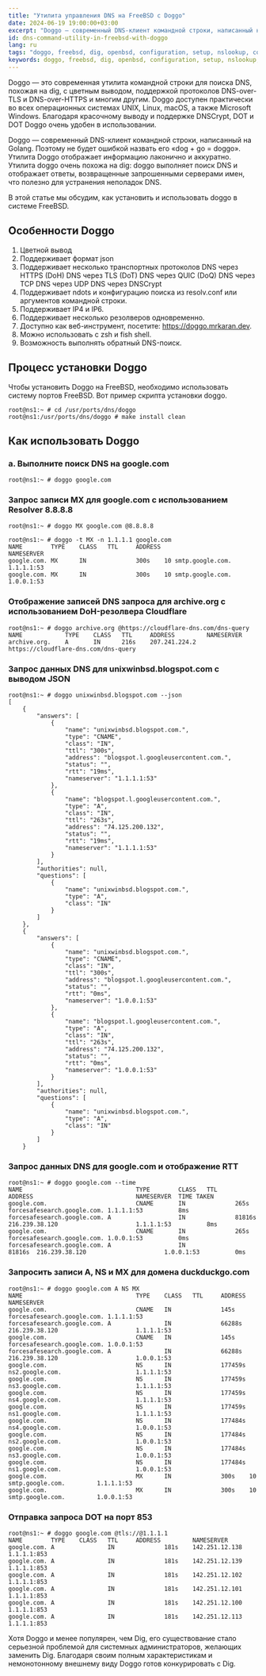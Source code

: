 ```yaml
---
title: "Утилита управления DNS на FreeBSD с Doggo"
date: 2024-06-19 19:00:00+03:00
excerpt: "Doggo — современный DNS-клиент командной строки, написанный на Golang. Поэтому не будет ошибкой назвать его «dog + go = doggo»."
id: dns-command-utility-in-freebsd-with-doggo
lang: ru
tags: "doggo, freebsd, dig, openbsd, configuration, setup, nslookup, command"
keywords: doggo, freebsd, dig, openbsd, configuration, setup, nslookup, command
---
```


Doggo — это современная утилита командной строки для поиска DNS, похожая на dig, с цветным выводом, поддержкой протоколов DNS-over-TLS и DNS-over-HTTPS и многим другим. Doggo доступен практически во всех операционных системах UNIX, Linux, macOS, а также Microsoft Windows. Благодаря красочному выводу и поддержке DNSCrypt, DOT и DOT Doggo очень удобен в использовании.

Doggo — современный DNS-клиент командной строки, написанный на Golang. Поэтому не будет ошибкой назвать его «dog + go = doggo». Утилита Doggo отображает информацию лаконично и аккуратно. Утилита doggo очень похожа на dig: doggo выполняет поиск DNS и отображает ответы, возвращенные запрошенными серверами имен, что полезно для устранения неполадок DNS.

В этой статье мы обсудим, как установить и использовать doggo в системе FreeBSD.

## Особенности Doggo
1. Цветной вывод
2. Поддерживает формат json
3. Поддерживает несколько транспортных протоколов
DNS через HTTPS (DoH)
DNS через TLS (DoT)
DNS через QUIC (DoQ)
DNS через TCP
DNS через UDP
DNS через DNSCrypt
4. Поддерживает ndots и конфигурацию поиска из resolv.conf или аргументов командной строки.
5. Поддерживает IP4 и IP6.
6. Поддерживает несколько резолверов одновременно.
7. Доступно как веб-инструмент, посетите: https://doggo.mrkaran.dev.
8. Можно использовать с zsh и fish shell.
9. Возможность выполнять обратный DNS-поиск.

## Процесс установки Doggo
Чтобы установить Doggo на FreeBSD, необходимо использовать систему портов FreeBSD. Вот пример скрипта установки doggo.

```
root@ns1:~ # cd /usr/ports/dns/doggo
root@ns1:/usr/ports/dns/doggo # make install clean
```

## Как использовать Doggo
### а. Выполните поиск DNS на google.com

```
root@ns1:~ # doggo google.com
```

### Запрос записи MX для google.com с использованием Resolver 8.8.8.8

```
root@ns1:~ # doggo MX google.com @8.8.8.8
```
```
root@ns1:~ # doggo -t MX -n 1.1.1.1 google.com
NAME       	TYPE	CLASS	TTL 	ADDRESS            	        NAMESERVER 
google.com.	MX  	IN   	        300s	10 smtp.google.com.	1.1.1.1:53	
google.com.	MX  	IN   	        300s	10 smtp.google.com.	1.0.0.1:53
```

### Отображение записей DNS запроса для archive.org с использованием DoH-резолвера Cloudflare

```
root@ns1:~ # doggo archive.org @https://cloudflare-dns.com/dns-query 
NAME        	TYPE	CLASS	TTL 	ADDRESS      	NAMESERVER                           
archive.org.	A   	IN   	216s	207.241.224.2	https://cloudflare-dns.com/dns-query
```

### Запрос данных DNS для unixwinbsd.blogspot.com с выводом JSON

```
root@ns1:~ # doggo unixwinbsd.blogspot.com --json
[
    {
        "answers": [
            {
                "name": "unixwinbsd.blogspot.com.",
                "type": "CNAME",
                "class": "IN",
                "ttl": "300s",
                "address": "blogspot.l.googleusercontent.com.",
                "status": "",
                "rtt": "19ms",
                "nameserver": "1.1.1.1:53"
            },
            {
                "name": "blogspot.l.googleusercontent.com.",
                "type": "A",
                "class": "IN",
                "ttl": "263s",
                "address": "74.125.200.132",
                "status": "",
                "rtt": "19ms",
                "nameserver": "1.1.1.1:53"
            }
        ],
        "authorities": null,
        "questions": [
            {
                "name": "unixwinbsd.blogspot.com.",
                "type": "A",
                "class": "IN"
            }
        ]
    },
    {
        "answers": [
            {
                "name": "unixwinbsd.blogspot.com.",
                "type": "CNAME",
                "class": "IN",
                "ttl": "300s",
                "address": "blogspot.l.googleusercontent.com.",
                "status": "",
                "rtt": "0ms",
                "nameserver": "1.0.0.1:53"
            },
            {
                "name": "blogspot.l.googleusercontent.com.",
                "type": "A",
                "class": "IN",
                "ttl": "263s",
                "address": "74.125.200.132",
                "status": "",
                "rtt": "0ms",
                "nameserver": "1.0.0.1:53"
            }
        ],
        "authorities": null,
        "questions": [
            {
                "name": "unixwinbsd.blogspot.com.",
                "type": "A",
                "class": "IN"
            }
        ]
    }
```

### Запрос данных DNS для google.com и отображение RTT

```
root@ns1:~ # doggo google.com --time
NAME                       	        TYPE 	    CLASS	TTL   	ADDRESS                    	        NAMESERVER	TIME TAKEN 
google.com.                	        CNAME	    IN   	        265s  	forcesafesearch.google.com.	1.1.1.1:53	        8ms       	
forcesafesearch.google.com.	A    	            IN   	        81816s	216.239.38.120             	        1.1.1.1:53	        8ms       	
google.com.                	        CNAME	    IN   	        265s  	forcesafesearch.google.com.	1.0.0.1:53	        0ms       	    
forcesafesearch.google.com.	A    	            IN       	        81816s	216.239.38.120             	        1.0.0.1:53	        0ms
```

### Запросить записи A, NS и MX для домена duckduckgo.com

```
root@ns1:~ # doggo google.com A NS MX
NAME                       	        TYPE 	CLASS	TTL    	ADDRESS                    	        NAMESERVER 
google.com.                	        CNAME	IN   	        145s   	forcesafesearch.google.com.	1.1.1.1:53	
forcesafesearch.google.com.	A    	        IN   	        66288s 	216.239.38.120             	        1.1.1.1:53	
google.com.                	        CNAME	IN   	        145s   	forcesafesearch.google.com.	1.0.0.1:53	
forcesafesearch.google.com.	A    	        IN   	        66288s 	216.239.38.120             	        1.0.0.1:53	
google.com.                	        NS   	IN   	        177459s	ns2.google.com.            	        1.1.1.1:53	
google.com.                	        NS   	IN   	        177459s	ns3.google.com.            	        1.1.1.1:53	
google.com.                	        NS   	IN   	        177459s	ns4.google.com.            	        1.1.1.1:53	
google.com.                	        NS   	IN   	        177459s	ns1.google.com.            	        1.1.1.1:53	
google.com.                	        NS   	IN   	        177484s	ns4.google.com.            	        1.0.0.1:53	
google.com.                	        NS   	IN   	        177484s	ns2.google.com.            	        1.0.0.1:53	
google.com.                	        NS   	IN   	        177484s	ns3.google.com.            	        1.0.0.1:53	
google.com.                	        NS   	IN   	        177484s	ns1.google.com.            	        1.0.0.1:53	
google.com.                	        MX   	IN   	        300s   	10 smtp.google.com.        	1.1.1.1:53	
google.com.                	        MX   	IN   	        300s   	10 smtp.google.com.        	1.0.0.1:53
```

### Отправка запроса DOT на порт 853

```
root@ns1:~ # doggo google.com @tls://@1.1.1.1
NAME       	TYPE	CLASS	TTL 	ADDRESS       	NAMESERVER  
google.com.	A   	        IN   	        181s	142.251.12.138	1.1.1.1:853	
google.com.	A   	        IN   	        181s	142.251.12.139	1.1.1.1:853	
google.com.	A   	        IN   	        181s	142.251.12.102	1.1.1.1:853	
google.com.	A   	        IN   	        181s	142.251.12.101	1.1.1.1:853	
google.com.	A   	        IN           	181s	142.251.12.100	1.1.1.1:853	
google.com.	A   	        IN   	        181s	142.251.12.113	1.1.1.1:853
```

Хотя Doggo и менее популярен, чем Dig, его существование стало серьезной проблемой для системных администраторов, желающих заменить Dig. Благодаря своим полным характеристикам и немонотонному внешнему виду Doggo готов конкурировать с Dig.
